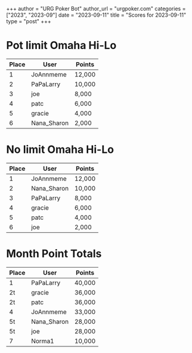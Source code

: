 +++
author = "URG Poker Bot"
author_url = "urgpoker.com"
categories = ["2023", "2023-09"]
date = "2023-09-11"
title = "Scores for 2023-09-11"
type = "post"
+++
# Pot limit Omaha Hi-Lo

| Place | User | Points |
|-------|------|--------|
| 1 | JoAnnmeme | 12,000 |
| 2 | PaPaLarry | 10,000 |
| 3 | joe | 8,000 |
| 4 | patc | 6,000 |
| 5 | gracie | 4,000 |
| 6 | Nana_Sharon | 2,000 |

# No limit Omaha Hi-Lo

| Place | User | Points |
|-------|------|--------|
| 1 | JoAnnmeme | 12,000 |
| 2 | Nana_Sharon | 10,000 |
| 3 | PaPaLarry | 8,000 |
| 4 | gracie | 6,000 |
| 5 | patc | 4,000 |
| 6 | joe | 2,000 |

# Month Point Totals

| Place | User | Points |
|-------|------|--------|
| 1 | PaPaLarry | 40,000 |
| 2t | gracie | 36,000 |
| 2t | patc | 36,000 |
| 4 | JoAnnmeme | 33,000 |
| 5t | Nana_Sharon | 28,000 |
| 5t | joe | 28,000 |
| 7 | Norma1 | 10,000 |
